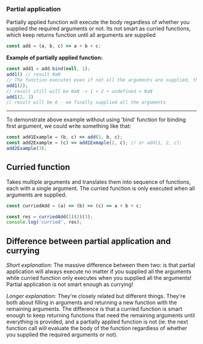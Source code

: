 ### Partial application

Partially applied function will execute the body regardless of whether you supplied the required arguments or not.
Its not smart as curried functions, which keep returns function until all arguments are supplied

```js
const add = (a, b, c) => a + b + c;
```

**Example of partially applied function:**

```js
const add1 = add.bind(null, 1);
add1() // result NaN
// The function executes even if not all the arguments are supplied, the result is NaN because we are trying to do this : 1 + undefined + undefined which results to NaN
add1(2);
// result still will be NaN -> 1 + 2 + undefined = NaN
add1(2, 3)
// result will be 6 - we finally supplied all the arguments
```
<hr />

To demonstrate above example without using 'bind' function for binding first argument, we could write something like that:

```js
const add1Example = (b, c) => add(1, b, c);
const add2Example = (c) => add1Exmaple(2, c); // or add(1, 2, c);
add2Example(3);
```

## Curried function

Takes multiple arguments and translates them into sequence of functions, each with a single argument. The curried function is only executed when all arguments are supplied.

```js
const curriedAdd = (a) => (b) => (c) => a + b + c;

const res = curriedAdd(1)(2)(3);
console.log('curried', res);
```

## Difference between partial application and currying

*Short explanation:*
The massive difference between them two: is that partial application will always execute no matter if you supplied all the arguments while curried function only executes when you supplied all the arguments! Partial application is not smart enough as currying!

*Longer explanation:*
They're closely related but different things.
They're both about filling in arguments and returning a new function with the
remaining arguments. The difference is that a curried function is smart
enough to keep returning functions that need the remaining arguments until
everything is provided, and a partially applied function is not (ie: the next
function call will evaluate the body of the function regardless of whether you
supplied the required arguments or not).
